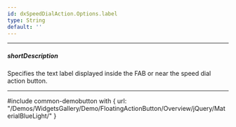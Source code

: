 ```yaml
---
id: dxSpeedDialAction.Options.label
type: String
default: ''
---
```

---
##### shortDescription
Specifies the text label displayed inside the FAB or near the speed dial action button. 

---
#include common-demobutton with {
    url: "/Demos/WidgetsGallery/Demo/FloatingActionButton/Overview/jQuery/MaterialBlueLight/"
}